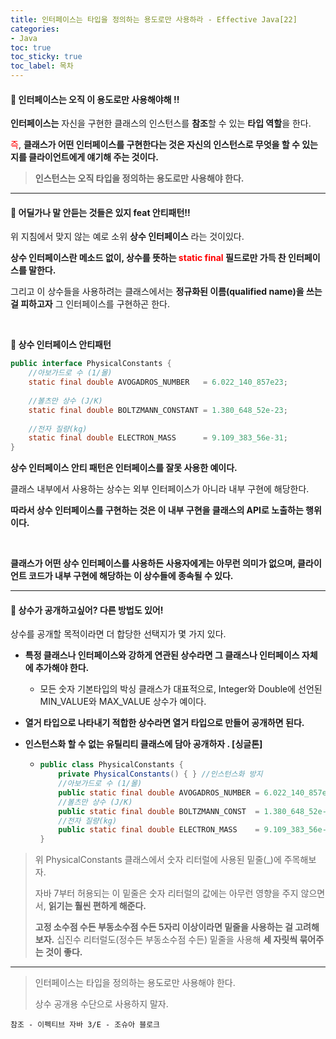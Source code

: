 ```yaml
---
title: 인터페이스는 타입을 정의하는 용도로만 사용하라 - Effective Java[22]
categories:
- Java
toc: true
toc_sticky: true
toc_label: 목차
---
```




#### 🔗 인터페이스는 오직 이 용도로만 사용해야해 !!

**인터페이스는** 자신을 구현한 클래스의 인스턴스를 **참조**할 수 있는 **타입 역할**을 한다.

<span style="color:red;">즉</span>, **클래스가 어떤 인터페이스를 구현한다는 것은 자신의 인스턴스로 무엇을 할 수 있는지를 클라이언트에게 얘기해 주는 것이다.**

> **인스턴스는 오직 타입을 정의하는 용도로만 사용해야 한다.**



<hr>



#### **🔗 어딜가나 말 안듣는 것들은 있지 feat 안티패턴!!**

위 지침에서 맞지 않는 예로 소위 **상수 인터페이스** 라는 것이있다.

**상수 인터페이스란 메소드 없이, 상수를 뜻하는 <span style="color:red;">static final</span> 필드로만 가득 찬 인터페이스를 말한다.**

그리고 이 상수들을 사용하려는 클래스에서는 **정규화된 이름(qualified name)을 쓰는 걸 피하고자** 그 인터페이스를 구현하곤 한다.

<br>

**💎 상수 인터페이스 안티패턴**

```java
public interface PhysicalConstants {
    //아보가드로 수 (1/몰)
    static final double AVOGADROS_NUMBER   = 6.022_140_857e23;
   
    //볼츠만 상수 (J/K)
    static final double BOLTZMANN_CONSTANT = 1.380_648_52e-23;
    
    //전자 질량(kg)
    static final double ELECTRON_MASS      = 9.109_383_56e-31;
}
```

**상수 인터페이스 안티 패턴은 인터페이스를 잘못 사용한 예이다.**

클래스 내부에서 사용하는 상수는 외부 인터페이스가 아니라 내부 구현에 해당한다.

**따라서 상수 인터페이스를 구현하는 것은 이 내부 구현을 클래스의 API로 노출하는 행위 이다.**

<br>

**클래스가 어떤 상수 인터페이스를 사용하든 사용자에게는 아무런 의미가 없으며, 클라이언트 코드가 내부 구현에 해당하는 이 상수들에 종속될 수 있다.**



<hr>



#### 🔗 상수가 공개하고싶어? 다른 방법도 있어!

상수를 공개할 목적이라면 더 합당한 선택지가 몇 가지 있다.

* **특정 클래스나 인터페이스와 강하게 연관된 상수라면 그 클래스나 인터페이스 자체에 추가해야 한다.**
  * 모든 숫자 기본타입의 박싱 클래스가 대표적으로, Integer와 Double에 선언된 MIN_VALUE와 MAX_VALUE 상수가 예이다.

* **열거 타입으로 나타내기 적합한 상수라면 열거 타입으로 만들어 공개하면 된다.**

* **인스턴스화 할 수 없는 유틸리티 클래스에 담아 공개하자 . [싱글톤]**

  * ```java
    public class PhysicalConstants {
        private PhysicalConstants() { } //인스턴스화 방지
        //아보가드로 수 (1/몰)
        public static final double AVOGADROS_NUMBER = 6.022_140_857e23;
        //볼츠만 상수 (J/K)
        public static final double BOLTZMANN_CONST  = 1.380_648_52e-23;
        //전자 질량(kg)
        public static final double ELECTRON_MASS    = 9.109_383_56e-31;
    }
    ```



> 위 PhysicalConstants 클래스에서 숫자 리터럴에 사용된 밑줄(_)에 주목해보자.
>
> 자바 7부터 허용되는 이 밑줄은 숫자 리터럴의 값에는 아무런 영향을 주지 않으면서, 
> **읽기는 훨씬 편하게 해준다.**
>
> **고정 소수점 수든 부동소수점 수든 5자리 이상이라면 밑줄을 사용하는 걸 고려해보자.**
> 십진수 리터럴도(정수든 부동소수점 수든) 밑줄을 사용해 **세 자릿씩 묶어주는 것이 좋다.**



<hr>



> 인터페이스는 타입을 정의하는 용도로만 사용해야 한다. 
>
> 상수 공개용 수단으로 사용하지 말자.





```
참조 - 이펙티브 자바 3/E - 조슈아 블로크
```

